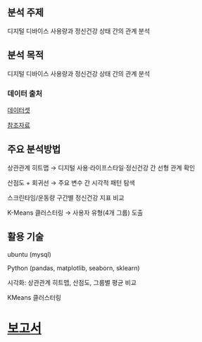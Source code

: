 
## 분석 주제
디지털 디바이스 사용량과 정신건강 상태 간의 관계 분석  


##  분석 목적
디지털 디바이스 사용량과 정신건강 상태 간의 관계 분석


### 데이터 출처

[데이터셋](https://www.kaggle.com/datasets/khushikyad001/impact-of-screen-time-on-mental-health/data)

[참조자료](https://nia.or.kr/site/nia_kor/ex/bbs/View.do?cbIdx=65914&bcIdx=27831&parentSeq=27831)


## 주요 분석방법

상관관계 히트맵 → 디지털 사용·라이프스타일·정신건강 간 선형 관계 확인

산점도 + 회귀선 → 주요 변수 간 시각적 패턴 탐색

스크린타임/운동량 구간별 정신건강 지표 비교

K-Means 클러스터링 → 사용자 유형(4개 그룹) 도출

## 활용 기술 
ubuntu (mysql)  

Python (pandas, matplotlib, seaborn, sklearn)

시각화: 상관관계 히트맵, 산점도, 그룹별 평균 비교

KMeans 클러스터링


# [보고서](https://github.com/vacker92/Jukang/blob/main/digital/digital.pdf)
